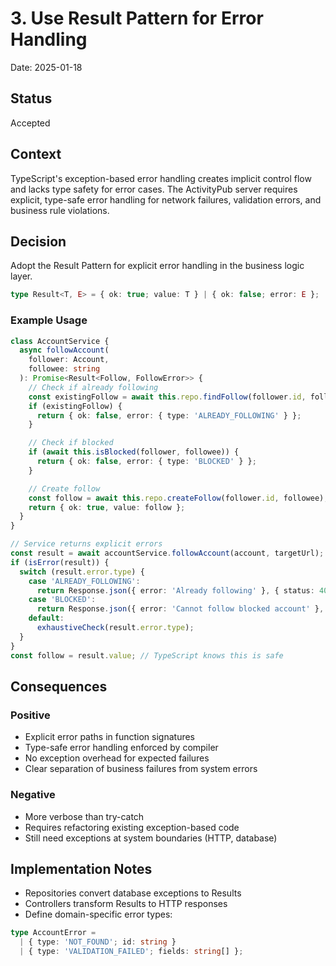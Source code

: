 # 3. Use Result Pattern for Error Handling

Date: 2025-01-18

## Status

Accepted

## Context

TypeScript's exception-based error handling creates implicit control flow and lacks type safety for error cases. The ActivityPub server requires explicit, type-safe error handling for network failures, validation errors, and business rule violations.

## Decision

Adopt the Result Pattern for explicit error handling in the business logic layer.

```typescript
type Result<T, E> = { ok: true; value: T } | { ok: false; error: E };
```

### Example Usage

```typescript
class AccountService {
  async followAccount(
    follower: Account,
    followee: string
  ): Promise<Result<Follow, FollowError>> {
    // Check if already following
    const existingFollow = await this.repo.findFollow(follower.id, followee);
    if (existingFollow) {
      return { ok: false, error: { type: 'ALREADY_FOLLOWING' } };
    }

    // Check if blocked
    if (await this.isBlocked(follower, followee)) {
      return { ok: false, error: { type: 'BLOCKED' } };
    }

    // Create follow
    const follow = await this.repo.createFollow(follower.id, followee);
    return { ok: true, value: follow };
  }
}

// Service returns explicit errors
const result = await accountService.followAccount(account, targetUrl);
if (isError(result)) {
  switch (result.error.type) {
    case 'ALREADY_FOLLOWING':
      return Response.json({ error: 'Already following' }, { status: 409 });
    case 'BLOCKED':
      return Response.json({ error: 'Cannot follow blocked account' }, { status: 403 });
    default:
      exhaustiveCheck(result.error.type);
  }
}
const follow = result.value; // TypeScript knows this is safe
```

## Consequences

### Positive

- Explicit error paths in function signatures
- Type-safe error handling enforced by compiler
- No exception overhead for expected failures
- Clear separation of business failures from system errors

### Negative

- More verbose than try-catch
- Requires refactoring existing exception-based code
- Still need exceptions at system boundaries (HTTP, database)

## Implementation Notes

- Repositories convert database exceptions to Results
- Controllers transform Results to HTTP responses
- Define domain-specific error types:

```typescript
type AccountError =
  | { type: 'NOT_FOUND'; id: string }
  | { type: 'VALIDATION_FAILED'; fields: string[] };
```
